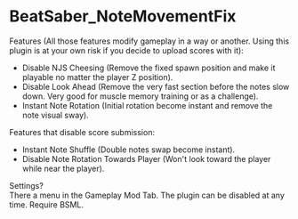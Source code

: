 # BeatSaber_NoteMovementFix  

Features (All those features modify gameplay ìn a way or another. Using this plugin is at your own risk if you decide to upload scores with it):  
- Disable NJS Cheesing (Remove the fixed spawn position and make it playable no matter the player Z position).  
- Disable Look Ahead (Remove the very fast section before the notes slow down. Very good for muscle memory training or as a challenge).  
- Instant Note Rotation (Initial rotation become instant and remove the note visual sway).  

Features that disable score submission:  
- Instant Note Shuffle (Double notes swap become instant).  
- Disable Note Rotation Towards Player (Won't look toward the player while near the player).  

Settings?  
There a menu in the Gameplay Mod Tab. The plugin can be disabled at any time. Require BSML.

